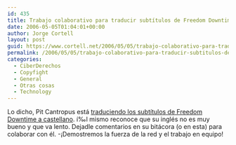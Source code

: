 ```yaml
---
id: 435
title: Trabajo colaborativo para traducir subtí­tulos de Freedom Downtime
date: 2006-05-05T01:04:01+00:00
author: Jorge Cortell
layout: post
guid: https://www.cortell.net/2006/05/05/trabajo-colaborativo-para-traducir-subtitulos-de-freedom-downtime/
permalink: /2006/05/05/trabajo-colaborativo-para-traducir-subtitulos-de-freedom-downtime/
categories:
  - CiberDerechos
  - Copyfight
  - General
  - Otras cosas
  - Technology
---
```

Lo dicho, Pit Cantropus está [traduciendo los subtí­tulos de Freedom Downtime a castellano](https://feriademuestras.blogspot.com/2006/05/freedom-downtime.html). í‰l mismo reconoce que su inglés no es muy bueno y que va lento. Dejadle comentarios en su bitácora (o en esta) para colaborar con él. -¡Demostremos la fuerza de la red y el trabajo en equipo!